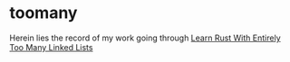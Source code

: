 # toomany

Herein lies the record of my work going through [Learn Rust With Entirely Too Many Linked Lists](https://rust-unofficial.github.io/too-many-lists/index.html)